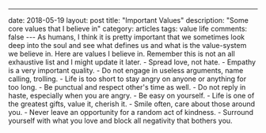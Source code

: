 ---
date: 2018-05-19
layout: post
title: "Important Values"
description: "Some core values that I believe in"
category: articles
tags: value life
comments: false
--- As humans, I think it is pretty important that we sometimes look deep into the soul and see what defines us
and what is the value-system we believe in. Here are values I believe in. Remember this is not an all exhaustive list and I might update it later. - Spread love, not hate. - Empathy is a very important quality. - Do not engage in useless arguments, name calling, trolling. - Life is too short to stay angry on anyone or anything for too long. - Be punctual and respect other's time as well. - Do not reply in haste, especially when you are angry. - Be easy on yourself. - Life is one of the greatest gifts, value it, cherish it. - Smile often, care about those around you. - Never leave an opportunity for a random act of kindness. - Surround yourself with what you love and block all negativity that bothers you. 